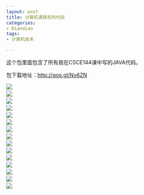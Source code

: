 ```yaml
---
layout: post
title: 计算机课我写的代码
categories:
- Diandian
tags:
- 计算机技术

---
```

<p>这个包里面包含了所有我在CSCE144课中写的JAVA代码。</p>
<p>包下载地址：<a href="http://goo.gl/Nv6ZN" target="_blank">http://goo.gl/Nv6ZN</a></p>
<p></p>
<p></p>
<img src="http://m3.img.srcdd.com/farm5/d/2012/0627/10/56700CCC53032E190C30557AA929EF69_B500_900_392_402.PNG" />‍
<br />
<img src="http://m1.img.srcdd.com/farm4/d/2012/0627/10/B9A0131A22EE6AD27F5A936B3C093D80_B500_900_392_402.PNG" />‍
<br />
<img src="http://m2.img.srcdd.com/farm5/d/2012/0627/10/A3212814F32269D3138033D66531FE32_B500_900_392_402.PNG" />‍
<br />
<img src="http://m2.img.srcdd.com/farm4/d/2012/0627/10/3F9E0DF3F0612B39F076296423FDC6D0_B500_900_392_402.PNG" />‍
<br />
<img src="http://m2.img.srcdd.com/farm5/d/2012/0627/10/B74DBA36D8ADC76AC3978CA4D9E6C54F_B500_900_392_402.PNG" />‍
<br />
<img src="http://m3.img.srcdd.com/farm4/d/2012/0627/10/4E8DFBA67E0E7CB56A98EF35F929C1C0_B500_900_392_402.PNG" />‍
<br />
<img src="http://m2.img.srcdd.com/farm4/d/2012/0627/10/822327904E14B1BB4A4E6B4658FD7E7A_B500_900_392_402.PNG" />‍
<br />
<img src="http://m1.img.srcdd.com/farm5/d/2012/0627/10/0AD3434F2DEC8649617E826458765B89_B500_900_392_402.PNG" />‍
<br />
<img src="http://m3.img.srcdd.com/farm5/d/2012/0627/10/9605D0AB59014E8B884290765762F75D_B500_900_392_402.PNG" />‍
<br />
<img src="http://m2.img.srcdd.com/farm4/d/2012/0627/10/A514C26E0AE7422D307B477364767FA1_B500_900_392_402.PNG" />‍
<br />
<img src="http://m1.img.srcdd.com/farm4/d/2012/0627/10/7C2C289F975DA848094E462EBEAE5A71_B500_900_392_402.PNG" />‍
<br />
<img src="http://m1.img.srcdd.com/farm5/d/2012/0627/10/B509D7584C55DA03D48C6C32F61BFD8F_B500_900_392_402.PNG" />‍
<br />
<img src="http://m3.img.srcdd.com/farm4/d/2012/0627/10/BB84658D69C291574A6BA6C55FC1EF06_B500_900_392_402.PNG" />‍
<br />
<img src="http://m2.img.srcdd.com/farm4/d/2012/0627/10/9D4A266AE3649541C057817055EEE4F8_B500_900_392_402.PNG" />‍
<br />
<img src="http://m1.img.srcdd.com/farm4/d/2012/0627/10/90F726010ED19798CA3CD8BCEA0372D5_B500_900_392_402.PNG" />‍
<br />
<br />
<p></p>
<p></p>
<p></p>
